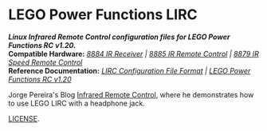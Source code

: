 LEGO Power Functions LIRC
=========================

***Linux Infrared Remote Control configuration files for LEGO Power Functions RC v1.20.***    
**Compatible Hardware:** *[8884 IR Receiver](http://powerfunctions.lego.com/en-us/ElementSpecs/8884.aspx) | [8885 IR Remote Control](http://powerfunctions.lego.com/en-us/ElementSpecs/8885.aspx) | [8879 IR Speed Remote Control](http://powerfunctions.lego.com/en-us/ElementSpecs/8879.aspx)*  
**Reference Documentation:** *[LIRC Configuration File Format](http://www.lirc.org/html/lircd.conf.html) | [LEGO Power Functions RC v1.20](http://cache.lego.com/Media/Download/PowerfunctionsElementSpecsDownloads/otherfiles/download9FC026117C091015E81EC28101DACD4E/8884RemoteControlIRReceiver_Download.pdf)*  


Jorge Pereira's Blog [Infrared Remote Control](http://ofalcao.pt/blog/en/2014/infrared-remote-control), where he demonstrates how to use LEGO LIRC with a headphone jack.

[LICENSE](http://github.com/iConor/lego-lirc/blob/master/LICENSE).
